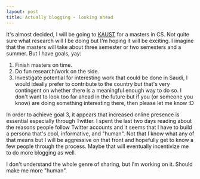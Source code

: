 ```yaml
---
layout: post
title: Actually blogging - looking ahead
---
```


It's almost decided, I will be going to [KAUST](http://kaust.edu.sa) for a masters in CS. Not quite sure what research will I be doing but I'm hoping it will be exciting. I imagine that the masters will take about three semester or two semesters and a summer. But I have goals, yay:

1. Finish masters on time.
2. Do fun research/work on the side.
3. Investigate potential for interesting work that could be done in Saudi, I would ideally prefer to contribute to the country but that's very contingent on whether there is a meaningful enough way to do so. I don't want to look too far ahead in the future but if you (or someone you know) are doing something interesting there, then please let me know :D

In order to achieve goal 3, it appears that increased online presence is essential especially through Twitter. I spent the last two days reading about the reasons people follow Twitter accounts and it seems that I have to build a persona that's cool, informative, and "human". Not that I know what any of that means but I will be aggressive on that front and hopefully get to know a few people through the process. Maybe that will eventually incentivize me to do more blogging as well.

I don't understand the whole genre of sharing, but I'm working on it. Should make me more "human".
